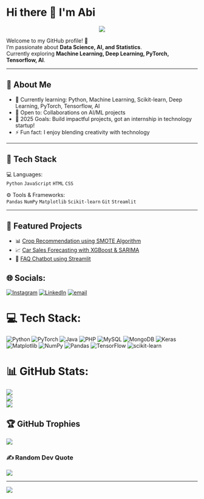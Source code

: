 # Hi there 👋 I'm Abi  

<!-- Banner / Header -->
<p align="center">
  <img src="https://capsule-render.vercel.app/api?type=waving&color=0:00c6ff,100:0072ff&height=200&section=header&text=Hi%20👋%20I'm%20Abi&fontSize=45&fontColor=ffffff&animation=fadeIn" />
</p>

Welcome to my GitHub profile! 🚀  
I’m passionate about **Data Science, AI, and Statistics**.  
Currently exploring **Machine Learning, Deep Learning, PyTorch, Tensorflow, AI**.  

---

## 🔹 About Me
- 🌱 Currently learning: Python, Machine Learning, Scikit-learn, Deep Learning, PyTorch, Tensorflow, AI  
- 💼 Open to: Collaborations on AI/ML projects 
- 🎯 2025 Goals: Build impactful projects, got an internship in technology startup!
- ⚡ Fun fact: I enjoy blending creativity with technology  

---

## 🔹 Tech Stack
💻 Languages:  
`Python` `JavaScript` `HTML` `CSS`  

⚙️ Tools & Frameworks:  
`Pandas` `NumPy` `Matplotlib` `Scikit-learn` `Git` `Streamlit`  

---

## 🔹 Featured Projects
- 📊 [Crop Recommendation using SMOTE Algorithm](https://github.com/CodeByAbi/crop-recommendation)  
- 📈 [Car Sales Forecasting with XGBoost & SARIMA](https://github.com/CodeByAbi/car-sales-forecasting)  
- 🤖 [FAQ Chatbot using Streamlit](https://github.com/CodeByAbi/faq-chatbot)  


## 🌐 Socials:
[![Instagram](https://img.shields.io/badge/Instagram-%23E4405F.svg?logo=Instagram&logoColor=white)](https://instagram.com/abi.wsnu) [![LinkedIn](https://img.shields.io/badge/LinkedIn-%230077B5.svg?logo=linkedin&logoColor=white)](https://linkedin.com/in/www.linkedin.com/in/abiwisnu) [![email](https://img.shields.io/badge/Email-D14836?logo=gmail&logoColor=white)](mailto:abirawisnu7@gmail.com) 

# 💻 Tech Stack:
![Python](https://img.shields.io/badge/python-3670A0?style=for-the-badge&logo=python&logoColor=ffdd54) ![PyTorch](https://img.shields.io/badge/PyTorch-%23EE4C2C.svg?style=for-the-badge&logo=PyTorch&logoColor=white) ![Java](https://img.shields.io/badge/java-%23ED8B00.svg?style=for-the-badge&logo=openjdk&logoColor=white) ![PHP](https://img.shields.io/badge/php-%23777BB4.svg?style=for-the-badge&logo=php&logoColor=white) ![MySQL](https://img.shields.io/badge/mysql-4479A1.svg?style=for-the-badge&logo=mysql&logoColor=white) ![MongoDB](https://img.shields.io/badge/MongoDB-%234ea94b.svg?style=for-the-badge&logo=mongodb&logoColor=white) ![Keras](https://img.shields.io/badge/Keras-%23D00000.svg?style=for-the-badge&logo=Keras&logoColor=white) ![Matplotlib](https://img.shields.io/badge/Matplotlib-%23ffffff.svg?style=for-the-badge&logo=Matplotlib&logoColor=black) ![NumPy](https://img.shields.io/badge/numpy-%23013243.svg?style=for-the-badge&logo=numpy&logoColor=white) ![Pandas](https://img.shields.io/badge/pandas-%23150458.svg?style=for-the-badge&logo=pandas&logoColor=white) ![TensorFlow](https://img.shields.io/badge/TensorFlow-%23FF6F00.svg?style=for-the-badge&logo=TensorFlow&logoColor=white) ![scikit-learn](https://img.shields.io/badge/scikit--learn-%23F7931E.svg?style=for-the-badge&logo=scikit-learn&logoColor=white)
# 📊 GitHub Stats:
![](https://github-readme-stats.vercel.app/api?username=CodeByAbi&theme=dark&hide_border=false&include_all_commits=false&count_private=false)<br/>
![](https://nirzak-streak-stats.vercel.app/?user=CodeByAbi&theme=dark&hide_border=false)<br/>
![](https://github-readme-stats.vercel.app/api/top-langs/?username=CodeByAbi&theme=dark&hide_border=false&include_all_commits=false&count_private=false&layout=compact)

## 🏆 GitHub Trophies
![](https://github-profile-trophy.vercel.app/?username=CodeByAbi&theme=radical&no-frame=false&no-bg=true&margin-w=4)

### ✍️ Random Dev Quote
![](https://quotes-github-readme.vercel.app/api?type=horizontal&theme=radical)

---
[![](https://visitcount.itsvg.in/api?id=CodeByAbi&icon=9&color=0)](https://visitcount.itsvg.in)

<!-- Proudly created with GPRM ( https://gprm.itsvg.in ) -->
